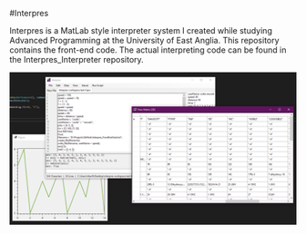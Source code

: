 #Interpres

Interpres is a MatLab style interpreter system I created while studying Advanced Programming at the University of East Anglia.
This repository contains the front-end code. The actual interpreting code can be found in the Interpres_Interpreter repository.

![demo](interpresdemo.png)